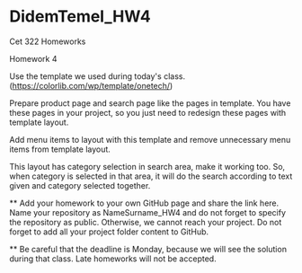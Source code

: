 # DidemTemel_HW4


Cet 322 Homeworks

Homework 4

Use the template we used during today's class. (https://colorlib.com/wp/template/onetech/)

Prepare product page and search page like the pages in template. You have these pages in your project, so you just need to redesign these pages with template layout.

Add menu items to layout with this template and remove unnecessary menu items from template layout.

This layout has category selection in search area, make it working too. So, when category is selected in that area, it will do the search according to text given and category selected together.

** Add your homework to your own GitHub page and share the link here. Name your repository as NameSurname_HW4 and do not forget to specify the repository as public. Otherwise, we cannot reach your project. Do not forget to add all your project folder content to GitHub.

** Be careful that the deadline is Monday, because we will see the solution during that class. Late homeworks will not be accepted.
